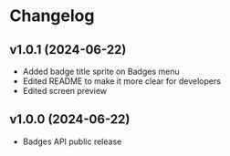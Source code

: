 # Changelog
## <cj>v1.0.1</c> <cb>(2024-06-22)</c>
* <cg>Added</c> badge title sprite on Badges menu
* <cy>Edited</c> README to make it more clear for developers
* <cy>Edited</c> screen preview

## <cj>v1.0.0</c> <cb>(2024-06-22)</c>
* <cp>Badges API public release</c>